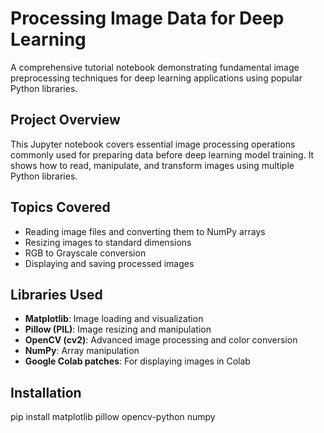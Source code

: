 # Processing Image Data for Deep Learning

A comprehensive tutorial notebook demonstrating fundamental image preprocessing techniques for deep learning applications using popular Python libraries.

## Project Overview

This Jupyter notebook covers essential image processing operations commonly used for preparing data before deep learning model training. It shows how to read, manipulate, and transform images using multiple Python libraries.

## Topics Covered

- Reading image files and converting them to NumPy arrays
- Resizing images to standard dimensions
- RGB to Grayscale conversion
- Displaying and saving processed images

## Libraries Used

- **Matplotlib**: Image loading and visualization
- **Pillow (PIL)**: Image resizing and manipulation
- **OpenCV (cv2)**: Advanced image processing and color conversion
- **NumPy**: Array manipulation
- **Google Colab patches**: For displaying images in Colab

## Installation

pip install matplotlib pillow opencv-python numpy

